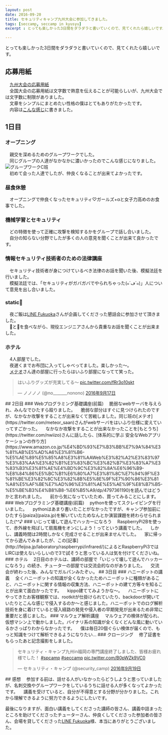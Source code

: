 ```yaml
---
layout: post
date: 2016-09-20
title: セキュリティキャンプ九州大会に参加してきました。
tags: [seccamp, seccamp in kyusyu]
excerpt : とっても楽しかった3日間をダラダラと書いていくので、見てくれたら嬉しいです。

---
```


とっても楽しかった3日間をダラダラと書いていくので、見てくれたら嬉しいです。

## 応募用紙
　[九州大会の応募用紙](http://www.security-camp.org/minicamp/data/2016MC_Kyushu.txt)  
　全国大会の応募用紙は文字数で熱意を伝えることが可能らしいが、九州大会では文字数に制限がありました。  
　文章をシンプルにまとめたい性格の僕はとてもありがたかったです。  
　内容は[こんな感じ](/file/seccamp2016kyusyu.txt)に書きました。  
## 1日目
### オープニング
　親交を深めるためのグループワークでした。  
　同じグループの人達がなかなかに濃いかったのでこんな感じになりました。  
![グループワークC班](/img/seccamp2016kyusyu/01.jpg)  
　初めて会った人達でしたが、仲良くなることが出来てよかったです。  
### 昼食休憩
　オープニングで仲良くなったセキュリティ♡ガールズ+αと女子力高めのお食事でした。  
### 機械学習とセキュリティ
　どの特徴を使って正確に攻撃を検知するかをグループで話し合いました。  
　自分の知らない分野でしたが多くの人の意見を聞くことが出来て良かったです。  
### 情報セキュリティ技術者のための法律講座
　セキュリティ技術者が身につけているべき法律のお話を聞いた後、模擬法廷を行いました。  
　模擬法廷では、「セキュリティがガバガバでやられちゃった(๑´ڡ`๑)」人について意見を出し合いました。
### static🍣
　夜ご飯は[LINE Fukuoka](http://linefukuoka.co.jp/)さんが企画してくださった懇話会に参加させて頂きました。  
　🍣と🍕を食べながら、現役エンジニアさんから貴重なお話を聞くことが出来ました。  
### ホテル
　4人部屋でした。  
　夜遅くまでお布団に入ってしゃべってました。楽しかった～。  
　[メテオ](https://twitter.com/meteor_saan)さん達の部屋に行ったらはいふり部屋になってて笑った。  
<blockquote class="twitter-tweet" data-lang="ja"><p lang="ja" dir="ltr">はいふりグッズが充実してる〜 <a href="https://t.co/fRr3o10skt">pic.twitter.com/fRr3o10skt</a></p>&mdash; ノノノノ (@no_______nonono) <a href="https://twitter.com/no_______nonono/status/777165793704316928">2016年9月17日</a></blockquote>
<script async src="//platform.twitter.com/widgets.js" charset="utf-8"></script>
## 2日目
### Webプログラミング基礎講座(前篇)
　脆弱なwebサーバを与えられ、みんなでひたすら殴りました。  
　脆弱な部分はすぐに見つけられたのですが、なかなか攻撃をすることが出来なくて苦戦しました。同じ班の[メテオ](https://twitter.com/meteor_saan)さんがwebサーバをはいふり仕様に変えていってすごかった。  
　なかなか攻撃をすることが出来なかったことを[もとうち](https://twitter.com/nwiizo)さんに話したら、[体系的に学ぶ 安全なWebアプリケーションの作り方](https://www.amazon.co.jp/%E4%BD%93%E7%B3%BB%E7%9A%84%E3%81%AB%E5%AD%A6%E3%81%B6-%E5%AE%89%E5%85%A8%E3%81%AAWeb%E3%82%A2%E3%83%97%E3%83%AA%E3%82%B1%E3%83%BC%E3%82%B7%E3%83%A7%E3%83%B3%E3%81%AE%E4%BD%9C%E3%82%8A%E6%96%B9-%E8%84%86%E5%BC%B1%E6%80%A7%E3%81%8C%E7%94%9F%E3%81%BE%E3%82%8C%E3%82%8B%E5%8E%9F%E7%90%86%E3%81%A8%E5%AF%BE%E7%AD%96%E3%81%AE%E5%AE%9F%E8%B7%B5-%E5%BE%B3%E4%B8%B8-%E6%B5%A9/dp/4797361190)を読んではどうかと言われました。  
　前から気になっていたため、買ってみることにします。  
### Webプログラミング基礎講座(前篇)
　pythonを使ってスクレイピングを行いました。  
　pythonはあまり書いたことがなかったですが、キャンプ参加前にひたすら[paiza](paiza.jp)を解いていたためなんとか演習課題を終わらせられました(^^♪  
### いじって壊して遊んでハッカーになろう
　RaspberryPi2Bを使って、赤外線を飛ばして扇風機をオンにしよう！ってという講義でした。  
　しかし、講義時間は2時間しかなく完成させることが出来ませんでした。  
　家に帰ってから遊んでみましたが、この[記事](http://feijoa.jp/laboratory/raspberrypi/infrared/)によるとRaspberryPi3ではLIRCは使えないらしいので3で試そうと思っている人は気を付けてくださいね。  
### ホテル
　2日目のホテルは、講師の部屋で「いじって壊して遊んでハッカーになろう」の続き、チューターの部屋では交流会的なのがありました。  
　交流会が終わった後、みんなでガルパンみたぞぃ。  
## 3日目
### ハニーポットの講義
　全くハニーポットの知識が全くなかったためハニーポットに種類があること、ハニーポットに関する情報の収集方法、ハニーポットの建て方等々を知ることが出来て面白かったです。  
　kippo建ててみようかな～。  
　ハニーポットにやってきたお客様観察では、rootkitが仕掛けられていたり、backdoorが開いていたりとこんな感じで侵入するのか～と感じました。ハニーポットでのログ解析技術を身に着けていると侵入経路の発見や侵入者の早期発見が出来るため非常に重要だと感じました。
### マルウェア解析講座
　マルウェアの検体が配られ、仮想マシン上で動かしました。バイナリ系の知識が全くなくどんな風に動いているかさっぱりわからなかったです。  
　僕は毎日20個ぐらい検体が届くので、もっと知識をつけて解析できるようになりたい…  
### クロージング
　修了証書をもらったあと記念撮影をしました。
<blockquote class="twitter-tweet" data-lang="ja"><p lang="ja" dir="ltr">セキュリティ・キャンプ九州in福岡の専門講座終了しました、皆様お疲れ様でした！ <a href="https://twitter.com/hashtag/spcamp?src=hash">#spcamp</a> <a href="https://twitter.com/hashtag/seccamp?src=hash">#seccamp</a> <a href="https://t.co/B0pWZk9VC0">pic.twitter.com/B0pWZk9VC0</a></p>&mdash; セキュリティ・キャンプ (@security_camp) <a href="https://twitter.com/security_camp/status/777809810431418368">2016年9月19日</a></blockquote>
<script async src="//platform.twitter.com/widgets.js" charset="utf-8"></script>
## 感想
　参加する前は、話せる人がいなかったらどうしようと思っていましたが、名刺交換やグループワークをしているうちに話せる人が多くなってよかったです。  
　講義を受けていると、自分が不得意とする分野が分かりました。これから理解できるように努力できるようにしたいです。  

最後になりますが、面白い講義をしてくださった講師の皆さん、講義中詰まったところを助けてくださったチューターさん、仲良くしてくださった参加者の皆さん、会場を貸してくださった[LINE Fukuoka](http://linefukuoka.co.jp/)様、本当にありがとうございました。

